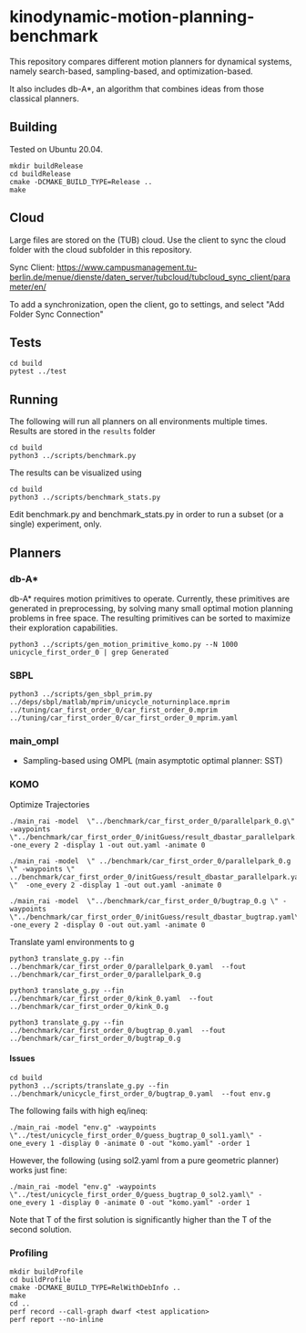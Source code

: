 # kinodynamic-motion-planning-benchmark
This repository compares different motion planners for dynamical systems, namely search-based, sampling-based, and optimization-based.

It also includes db-A*, an algorithm that combines ideas from those classical planners.

## Building

Tested on Ubuntu 20.04.

```
mkdir buildRelease
cd buildRelease
cmake -DCMAKE_BUILD_TYPE=Release ..
make
```

## Cloud

Large files are stored on the (TUB) cloud. Use the client to sync the cloud folder with the cloud subfolder in this repository.

Sync Client: https://www.campusmanagement.tu-berlin.de/menue/dienste/daten_server/tubcloud/tubcloud_sync_client/parameter/en/

To add a synchronization, open the client, go to settings, and select "Add Folder Sync Connection"


## Tests

```
cd build
pytest ../test
```

## Running

The following will run all planners on all environments multiple times. Results are stored in the `results` folder
```
cd build
python3 ../scripts/benchmark.py
```

The results can be visualized using

```
cd build
python3 ../scripts/benchmark_stats.py
```

Edit benchmark.py and benchmark_stats.py in order to run a subset (or a single) experiment, only.

## Planners

### db-A*

db-A* requires motion primitives to operate. Currently, these primitives are generated in preprocessing, by solving many small optimal motion planning problems in free space. The resulting primitives can be sorted to maximize their exploration capabilities.

```
python3 ../scripts/gen_motion_primitive_komo.py --N 1000 unicycle_first_order_0 | grep Generated
```

### SBPL

```
python3 ../scripts/gen_sbpl_prim.py ../deps/sbpl/matlab/mprim/unicycle_noturninplace.mprim ../tuning/car_first_order_0/car_first_order_0.mprim ../tuning/car_first_order_0/car_first_order_0_mprim.yaml
```

### main_ompl

* Sampling-based using OMPL (main asymptotic optimal planner: SST)

### KOMO


Optimize Trajectories

```
./main_rai -model  \"../benchmark/car_first_order_0/parallelpark_0.g\" -waypoints \"../benchmark/car_first_order_0/initGuess/result_dbastar_parallelpark.yaml\"  -one_every 2 -display 1 -out out.yaml -animate 0
```

```
./main_rai -model  \" ../benchmark/car_first_order_0/parallelpark_0.g \" -waypoints \" ../benchmark/car_first_order_0/initGuess/result_dbastar_parallelpark.yaml \"  -one_every 2 -display 1 -out out.yaml -animate 0
 ```

```
./main_rai -model  \"../benchmark/car_first_order_0/bugtrap_0.g \" -waypoints \"../benchmark/car_first_order_0/initGuess/result_dbastar_bugtrap.yaml\"  -one_every 2 -display 0 -out out.yaml -animate 0
```

Translate yaml environments to g

```
python3 translate_g.py --fin ../benchmark/car_first_order_0/parallelpark_0.yaml  --fout ../benchmark/car_first_order_0/parallelpark_0.g
```

```
python3 translate_g.py --fin ../benchmark/car_first_order_0/kink_0.yaml  --fout ../benchmark/car_first_order_0/kink_0.g
```

```
python3 translate_g.py --fin ../benchmark/car_first_order_0/bugtrap_0.yaml  --fout ../benchmark/car_first_order_0/bugtrap_0.g
```

#### Issues

```
cd build
python3 ../scripts/translate_g.py --fin ../benchmark/unicycle_first_order_0/bugtrap_0.yaml  --fout env.g
```

The following fails with high eq/ineq:

```
./main_rai -model "env.g" -waypoints \"../test/unicycle_first_order_0/guess_bugtrap_0_sol1.yaml\" -one_every 1 -display 0 -animate 0 -out "komo.yaml" -order 1
```

However, the following (using sol2.yaml from a pure geometric planner) works just fine:
```
./main_rai -model "env.g" -waypoints \"../test/unicycle_first_order_0/guess_bugtrap_0_sol2.yaml\" -one_every 1 -display 0 -animate 0 -out "komo.yaml" -order 1
```

Note that T of the first solution is significantly higher than the T of the second solution.

### Profiling

```
mkdir buildProfile
cd buildProfile
cmake -DCMAKE_BUILD_TYPE=RelWithDebInfo ..
make
cd ..
perf record --call-graph dwarf <test application>
perf report --no-inline
```
